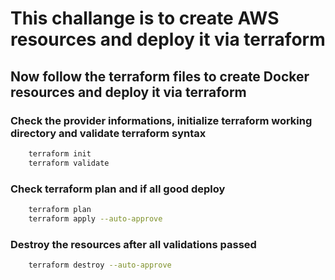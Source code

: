 # This challange is to create AWS resources and deploy it via terraform


## Now follow the terraform files to create Docker resources and deploy it via terraform


### Check the provider informations, initialize terraform working directory and validate terraform syntax

```sh
    terraform init
    terraform validate
```

### Check terraform plan and if all good deploy

```sh
    terraform plan
    terraform apply --auto-approve
```

### Destroy the resources after all validations passed

```sh
    terraform destroy --auto-approve
```